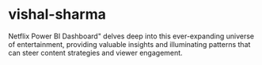 # vishal-sharma
Netflix Power BI Dashboard" delves deep into this ever-expanding universe of entertainment, providing valuable insights and illuminating patterns that can steer content strategies and viewer engagement.

